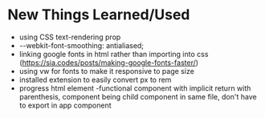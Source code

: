 # New Things Learned/Used

- using CSS text-rendering prop
- --webkit-font-smoothing: antialiased;
- linking google fonts in html rather than importing into css (https://sia.codes/posts/making-google-fonts-faster/)
- using vw for fonts to make it responsive to page size
- installed extension to easily convert px to rem
- progress html element
  -functional component with implicit return with parenthesis, component being child component in same file, don't have to export in app component
